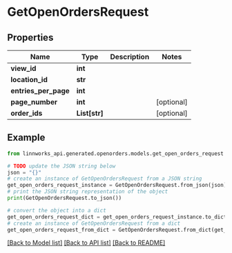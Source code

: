 # GetOpenOrdersRequest


## Properties

Name | Type | Description | Notes
------------ | ------------- | ------------- | -------------
**view_id** | **int** |  | 
**location_id** | **str** |  | 
**entries_per_page** | **int** |  | 
**page_number** | **int** |  | [optional] 
**order_ids** | **List[str]** |  | [optional] 

## Example

```python
from linnworks_api.generated.openorders.models.get_open_orders_request import GetOpenOrdersRequest

# TODO update the JSON string below
json = "{}"
# create an instance of GetOpenOrdersRequest from a JSON string
get_open_orders_request_instance = GetOpenOrdersRequest.from_json(json)
# print the JSON string representation of the object
print(GetOpenOrdersRequest.to_json())

# convert the object into a dict
get_open_orders_request_dict = get_open_orders_request_instance.to_dict()
# create an instance of GetOpenOrdersRequest from a dict
get_open_orders_request_from_dict = GetOpenOrdersRequest.from_dict(get_open_orders_request_dict)
```
[[Back to Model list]](../README.md#documentation-for-models) [[Back to API list]](../README.md#documentation-for-api-endpoints) [[Back to README]](../README.md)


